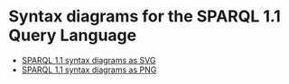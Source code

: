 # Syntax diagrams for the SPARQL 1.1 Query Language

* [SPARQL 1.1 syntax diagrams as SVG](http://htmlpreview.github.io/?https://github.com/rmrschub/SPARQLSyntaxDiagrams/blob/master/index.xhtml)
* [SPARQL 1.1 syntax diagrams as PNG](http://htmlpreview.github.io/?https://github.com/rmrschub/SPARQLSyntaxDiagrams/blob/master/index.html) 
